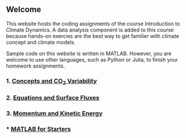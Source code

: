 ## Welcome 

This website hosts the coding assignments of the course Introduction to Climate Dynamics. A data analysis component is added to this course because hands-on exercies are the best way to get familier with climate concept and climate models. 

Sample code on this website is written in MATLAB. However, you are welcome to use other languages, such as Python or Julia, to finish your homework assignments. 

### 1. [Concepts and CO<sub>2</sub> Variability](Lab1.md)

### 2. [Equations and Surface Fluxes](Lab2.md)

### 3. [Momentum and Kinetic Energy](Lab3.md)

<!--
### 3B. [Available Potential Energy](Lab3b.md)
-->

### * [MATLAB for Starters](MATLAB_Starter.md)

